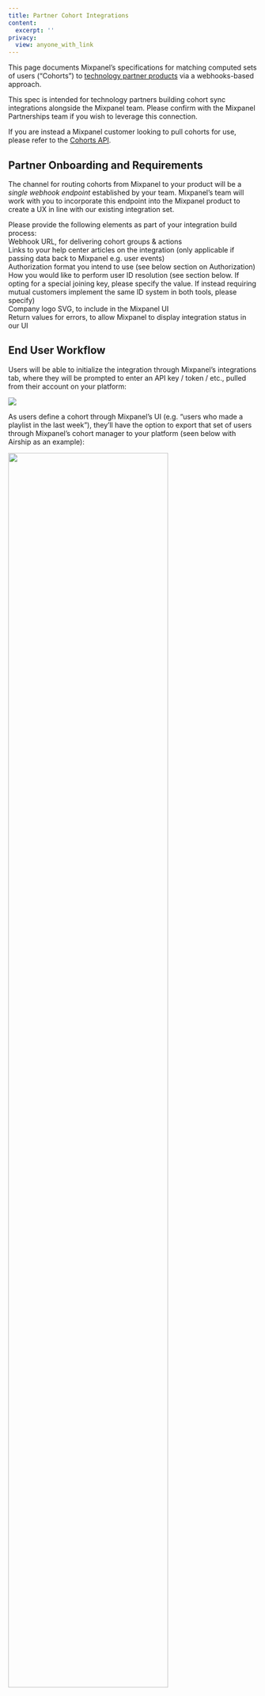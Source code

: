 ```yaml
---
title: Partner Cohort Integrations
content:
  excerpt: ''
privacy:
  view: anyone_with_link
---
```

This page documents Mixpanel’s specifications for matching computed sets of users (“Cohorts”) to [technology partner products](https://mixpanel.com/partners/becomeapartner-technology/) via a webhooks-based approach.

This spec is intended for technology partners building cohort sync integrations alongside the Mixpanel team. Please confirm with the Mixpanel Partnerships team if you wish to leverage this connection.

If you are instead a Mixpanel customer looking to pull cohorts for use, please refer to the [Cohorts API](https://developer.mixpanel.com/reference/cohorts).

## Partner Onboarding and Requirements

The channel for routing cohorts from Mixpanel to your product will be a *single webhook endpoint* established by your team. Mixpanel’s team will work with you to incorporate this endpoint into the Mixpanel product to create a UX in line with our existing integration set.

Please provide the following elements as part of your integration build process:\
Webhook URL, for delivering cohort groups & actions\
Links to your help center articles on the integration (only applicable if passing data back to Mixpanel e.g. user events)\
Authorization format you intend to use (see below section on Authorization)\
How you would like to perform user ID resolution (see section below. If opting for a special joining key, please specify the value. If instead requiring mutual customers implement the same ID system in both tools, please specify)\
Company logo SVG, to include in the Mixpanel UI\
Return values for errors, to allow Mixpanel to display integration status in our UI

## End User Workflow

Users will be able to initialize the integration through Mixpanel’s integrations tab, where they will be prompted to enter an API key / token / etc., pulled from their account on your platform:

<Image width="auto" src="https://files.readme.io/8ed6edc-Screen_Shot_2021-07-02_at_1.50.23_PM.png" />

As users define a cohort through Mixpanel’s UI (e.g. “users who made a playlist in the last week”), they’ll have the option to export that set of users through Mixpanel’s cohort manager to your platform (seen below with Airship as an example):

<Image width="80%" src="https://files.readme.io/b655ee0-Screen_Shot_2021-07-02_at_1.53.16_PM.png" />

Users may then select from two types of exports - One time and Dynamic\
One time exports will send the full set of users computed at the time of export\
Dynamic exports will recompute the group at 2-hour intervals and send updates

Later iterations will allow users to create these exports programmatically. For each run of a sync, the cohort will be sent to the webhook URL, whose format is described below.

## Webhook Requests + Responses

All webhook requests contain a few core components:\
A header of the format “x-api-key”: \<your\_customers\_api\_key>”\
This is the key the user entered in the modal during integration initialization. Use this to reference the user’s account / workspace / etc. to attribute the cohort to\
An action describing what action to take based on the message. There are two actions:\
members\
remove\_members\
A few parameters for the given action

Reach out to the Mixpanel partnerships team to request the full Swagger spec

NOTE]
Have some\
Have someone from Eng upload the Swagger doc to readme (they have to do an update to the /analytics repo, so it has to be someone on eng) - that'll get the nice auto-populated\
 NOTE]
